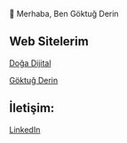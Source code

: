  👋 Merhaba, Ben Göktuğ Derin

<h2> Web Sitelerim </h2>
<a href="https://www.dogadijital.com/">Doğa Dijital</a>

<a href="https://www.goktugderin.com/">Göktuğ Derin</a> 

<h2> İletişim: </h2>
<a href="https://www.linkedin.com/in/goktugderin/">LinkedIn</a> 
